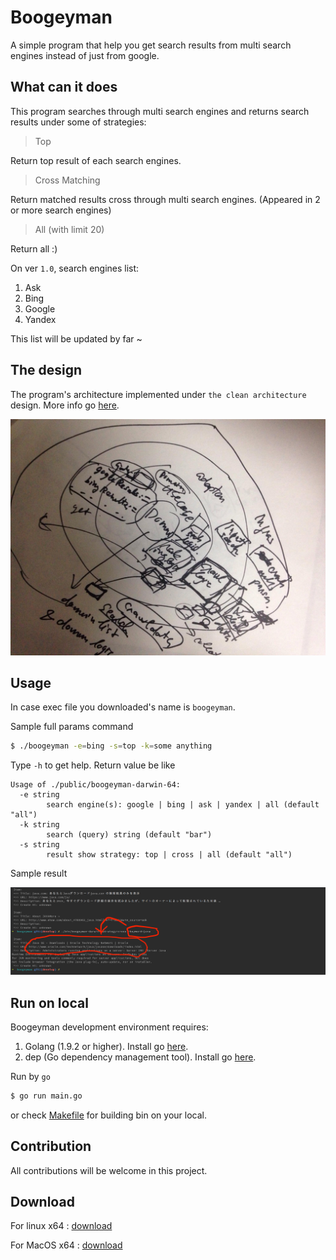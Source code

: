 # Boogeyman

A simple program that help you get search results from multi search engines instead of just from google.

## What can it does

This program searches through multi search engines and returns search results under some of strategies:

> Top

Return top result of each search engines. 

> Cross Matching

Return matched results cross through multi search engines. (Appeared in 2 or more search engines)

> All (with limit 20)

Return all :)

On ver `1.0`, search engines list:

1. Ask
2. Bing
3. Google
4. Yandex

This list will be updated by far ~

## The design

The program's architecture implemented under `the clean architecture` design. More info go [here](https://8thlight.com/blog/uncle-bob/2012/08/13/the-clean-architecture.html).

![boogeymain design](public/boogeyman_design.jpg)

## Usage

In case exec file you downloaded's name is `boogeyman`.

Sample full params command

```bash
$ ./boogeyman -e=bing -s=top -k=some anything
```

Type `-h` to get help. Return value be like

```$xslt
Usage of ./public/boogeyman-darwin-64:
  -e string
        search engine(s): google | bing | ask | yandex | all (default "all")
  -k string
        search (query) string (default "bar")
  -s string
        result show strategy: top | cross | all (default "all")
```

Sample result

![query keyword cross search engines](public/sample.png)

## Run on local

Boogeyman development environment requires: 

1. Golang (1.9.2 or higher). Install go [here](https://golang.org/doc/install).
2. dep (Go dependency management tool). Install go [here](https://github.com/golang/dep).

Run by `go`

```bash
$ go run main.go
```

or check [Makefile](https://github.com/khanhtc1202/boogeyman/blob/master/Makefile) for building bin on your local.

## Contribution

All contributions will be welcome in this project.

## Download

For linux x64 : [download](public/boogeyman-linux-64)

For MacOS x64 : [download](public/boogeyman-darwin-64)
